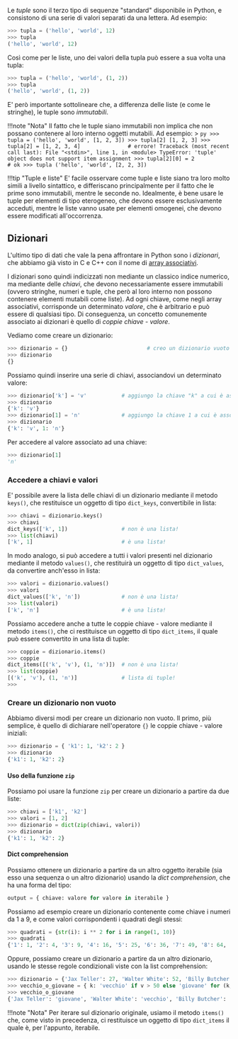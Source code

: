 

Le *tuple* sono il terzo tipo di sequenze "standard" disponibile in Python, e consistono di una serie di valori separati da una lettera.
Ad esempio:

```py
>>> tupla = ('hello', 'world', 12)
>>> tupla
('hello', 'world', 12)
```

Così come per le liste, uno dei valori della tupla può essere a sua volta una tupla:

```py
>>> tupla = ('hello', 'world', (1, 2))
>>> tupla
('hello', 'world', (1, 2))
```

E' però importante sottolineare che, a differenza delle liste (e come le stringhe), le tuple sono *immutabili*.

!!!note "Nota"
	Il fatto che le tuple siano immutabili non implica che non possano contenere al loro interno oggetti mutabili. Ad esempio:
	> ```py
 	  >>> tupla = ('hello', 'world', [1, 2, 3])
	  >>> tupla[2]
	  [1, 2, 3]
	  >>> tupla[2] = [1, 2, 3, 4] 				# errore!
	  Traceback (most recent call last):
	  File "<stdin>", line 1, in <module>
	  TypeError: 'tuple' object does not support item assignment
	  >>> tupla[2][0] = 2						# ok
	  >>> tupla
	  ('hello', 'world', [2, 2, 3])
	  ```

!!!tip "Tuple e liste"
	E' facile osservare come tuple e liste siano tra loro molto simili a livello sintattico, e differiscano principalmente per il fatto che le prime sono immutabili, mentre le seconde no. Idealmente, è bene usare le tuple per elementi di tipo eterogeneo, che devono essere esclusivamente acceduti, mentre le liste vanno usate per elementi omogenei, che devono essere modificati all'occorrenza.

## Dizionari

L'ultimo tipo di dati che vale la pena affrontare in Python sono i *dizionari*, che abbiamo già visto in C e C++ con il nome di [array associativi](../02_dispense/programmazione/02_linguaggio_cpp/09_container/#associative-container).

I dizionari sono quindi indicizzati non mediante un classico indice numerico, ma mediante delle *chiavi*, che devono necessariamente essere immutabili (ovvero stringhe, numeri e tuple, che però al loro interno non possono contenere elementi mutabili come liste). Ad ogni chiave, come negli array associativi, corrisponde un determinato *valore*, che è arbitrario e può essere di qualsiasi tipo. Di conseguenza, un concetto comunemente associato ai dizionari è quello di *coppie chiave - valore*.

Vediamo come creare un dizionario:

```py
>>> dizionario = {}             			# creo un dizionario vuoto
>>> dizionario
{}
```

Possiamo quindi inserire una serie di chiavi, associandovi un determinato valore:

```py
>>> dizionario['k'] = 'v'			# aggiungo la chiave "k" a cui è associato il valore "v"
>>> dizionario
{'k': 'v'}
>>> dizionario[1] = 'n'				# aggiungo la chiave 1 a cui è associato il valore "n"
>>> dizionario
{'k': 'v', 1: 'n'}
```

Per accedere al valore associato ad una chiave:

```py
>>> dizionario[1]
'n'
```

### Accedere a chiavi e valori

E' possibile avere la lista delle chiavi di un dizionario mediante il metodo `keys()`, che restituisce un oggetto di tipo `dict_keys`, convertibile in lista:

```py
>>> chiavi = dizionario.keys()
>>> chiavi
dict_keys(['k', 1])					# non è una lista!
>>> list(chiavi)
['k', 1]							# è una lista!
```

In modo analogo, si può accedere a tutti i valori presenti nel dizionario mediante il metodo `values()`, che restituirà un oggetto di tipo `dict_values`, da convertire anch'esso in lista:

```py
>>> valori = dizionario.values()
>>> valori
dict_values(['k', 'n'])				# non è una lista!
>>> list(valori)
['k', 'n']							# è una lista!
```

Possiamo accedere anche a tutte le coppie chiave - valore mediante il metodo `items()`, che ci restituisce un oggetto di tipo `dict_items`, il quale può essere convertito in una lista di tuple:

```py
>>> coppie = dizionario.items()
>>> coppie
dict_items([('k', 'v'), (1, 'n')])	# non è una lista!
>>> list(coppie)
[('k', 'v'), (1, 'n')]				# lista di tuple!
>>>
```

### Creare un dizionario non vuoto

Abbiamo diversi modi per creare un dizionario non vuoto. Il primo, più semplice, è quello di dichiarare nell'operatore `{}` le coppie chiave - valore iniziali:

```py
>>> dizionario = { 'k1': 1, 'k2': 2 }
>>> dizionario
{'k1': 1, 'k2': 2}
```

#### Uso della funzione `zip`

Possiamo poi usare la funzione `zip` per creare un dizionario a partire da due liste:

```py
>>> chiavi = ['k1', 'k2']
>>> valori = [1, 2]
>>> dizionario = dict(zip(chiavi, valori))
>>> dizionario
{'k1': 1, 'k2': 2}
```

#### Dict comprehension

Possiamo ottenere un dizionario a partire da un altro oggetto iterabile (sia esso una sequenza o un altro dizionario) usando la *dict comprehension*, che ha una forma del tipo:

```py
output = { chiave: valore for valore in iterabile }
```

Possiamo ad esempio creare un dizionario contenente come chiave i numeri da 1 a 9, e come valori corrispondenti i quadrati degli stessi:

```py
>>> quadrati = {str(i): i ** 2 for i in range(1, 10)}
>>> quadrati
{'1': 1, '2': 4, '3': 9, '4': 16, '5': 25, '6': 36, '7': 49, '8': 64, '9': 81}
```

Oppure, possiamo creare un dizionario a partire da un altro dizionario, usando le stesse regole condizionali viste con la list comprehension:

```py
>>> dizionario = {'Jax Teller': 27, 'Walter White': 52, 'Billy Butcher': 41, 'Luke Skywalker': 79, 'Bobby Singer': 68, 'Johnny Lawrence': 49}
>>> vecchio_o_giovane = { k: 'vecchio' if v > 50 else 'giovane' for (k, v) in dizionario.items() }
>>> vecchio_o_giovane
{'Jax Teller': 'giovane', 'Walter White': 'vecchio', 'Billy Butcher': 'giovane', 'Luke Skywalker': 'vecchio', 'Bobby Singer': 'vecchio', 'Johnny Lawrence': 'giovane'}
```

!!!note "Nota"
	Per iterare sul dizionario originale, usiamo il metodo `items()` che, come visto in precedenza, ci restituisce un oggetto di tipo `dict_items` il quale è, per l'appunto, iterabile.
